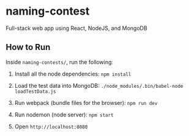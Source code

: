 # naming-contest
Full-stack web app using React, NodeJS, and MongoDB

## How to Run

Inside `naming-contests/`, run the following:

1. Install all the node dependencies: `npm install`

2. Load the test data into MongoDB: `./node_modules/.bin/babel-node loadTestData.js`

3. Run webpack (bundle files for the browser): `npm run dev`

4. Run nodemon (node server): `npm start`

5. Open `http://localhost:8080`
